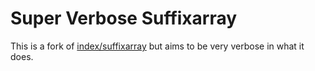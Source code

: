 # Super Verbose Suffixarray

This is a fork of [index/suffixarray](https://github.com/golang/go/tree/master/src/index/suffixarray) but aims to be very verbose in what it does.
